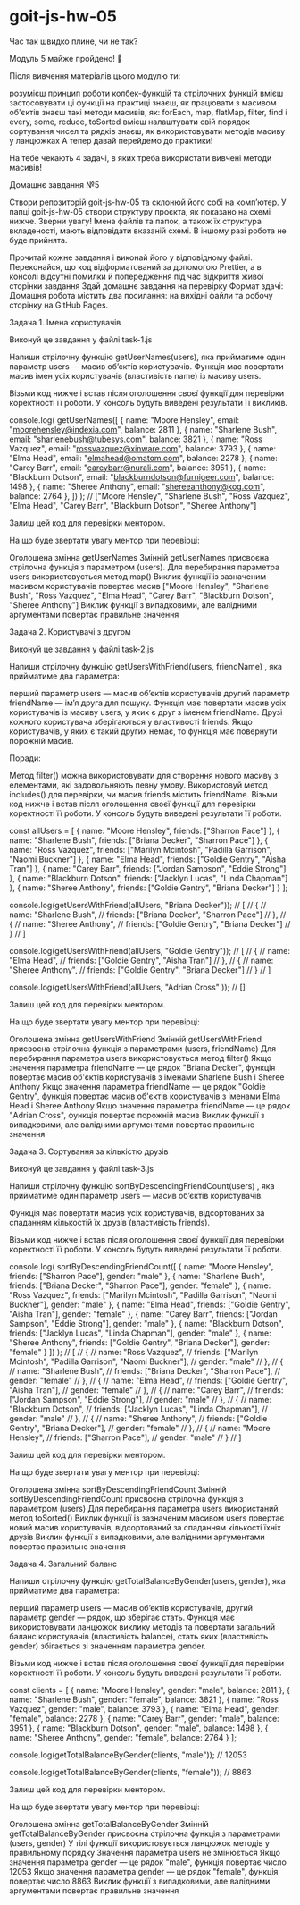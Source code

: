 # goit-js-hw-05
 Час так швидко плине, чи не так?

Модуль 5 майже пройдено! 💪

Після вивчення матеріалів цього модулю ти:

розумієш принцип роботи колбек-функцій та стрілочних функцій
вмієш застосовувати ці функції на практиці
знаєш, як працювати з масивом об'єктів
знаєш такі методи масивів, як: forEach, map, flatMap, filter, find і every, some, reduce, toSorted
вмієш налаштувати свій порядок сортування чисел та рядків
знаєш, як використовувати методів масиву у ланцюжках
А тепер давай перейдемо до практики!

На тебе чекають 4 задачі, в яких треба використати вивчені методи масивів!



Домашнє завдання №5



Створи репозиторій goit-js-hw-05 та склонюй його собі на комп’ютер.
У папці goit-js-hw-05 створи структуру проєкта, як показано на схемі нижче.
Зверни увагу! Імена файлів та папок, а також їх структура вкладеності, мають відповідати вказаній схемі. В іншому разі робота не буде прийнята.







Прочитай кожне завдання і виконай його у відповідному файлі.
Переконайся, що код відформатований за допомогою Prettier, а в консолі відсутні помилки й попередження під час відкриття живої сторінки завдання
Здай домашнє завдання на перевірку
Формат здачі: Домашня робота містить два посилання: на вихідні файли та робочу сторінку на GitHub Pages.



Задача 1. Імена користувачів



Виконуй це завдання у файлі task-1.js


Напиши стрілочну функцію getUserNames(users), яка прийматиме один параметр users — масив об’єктів користувачів. Функція має повертати масив імен усіх користувачів (властивість name) із масиву users.

Візьми код нижче і встав після оголошення своєї функції для перевірки коректності її роботи. У консоль будуть виведені результати її викликів.



console.log(
  getUserNames([
  {
    name: "Moore Hensley",
    email: "moorehensley@indexia.com",
    balance: 2811
  },
  {
    name: "Sharlene Bush",
    email: "sharlenebush@tubesys.com",
    balance: 3821
  },
  {
    name: "Ross Vazquez",
    email: "rossvazquez@xinware.com",
    balance: 3793
  },
  {
    name: "Elma Head",
    email: "elmahead@omatom.com",
    balance: 2278
  },
  {
    name: "Carey Barr",
    email: "careybarr@nurali.com",
    balance: 3951
  },
  {
    name: "Blackburn Dotson",
    email: "blackburndotson@furnigeer.com",
    balance: 1498
  },
  {
    name: "Sheree Anthony",
    email: "shereeanthony@kog.com",
    balance: 2764
  },
])
); // ["Moore Hensley", "Sharlene Bush", "Ross Vazquez", "Elma Head", "Carey Barr", "Blackburn Dotson", "Sheree Anthony"]




Залиш цей код для перевірки ментором.



На що буде звертати увагу ментор при перевірці:

Оголошена змінна getUserNames
Змінній getUserNames присвоєна стрілочна функція з параметром (users).
Для перебирання параметра users використовується метод map()
Виклик функції із зазначеним масивом користувачів повертає масив ["Moore Hensley", "Sharlene Bush", "Ross Vazquez", "Elma Head", "Carey Barr", "Blackburn Dotson", "Sheree Anthony"]
Виклик функції з випадковими, але валідними аргументами повертає правильне значення


Задача 2. Користувачі з другом



Виконуй це завдання у файлі task-2.js


Напиши стрілочну функцію getUsersWithFriend(users, friendName) , яка прийматиме два параметра:

перший параметр users — масив об’єктів користувачів
другий параметр friendName — ім’я друга для пошуку.
Функція має повертати масив усіх користувачів із масиву users, у яких є друг з іменем friendName. Друзі кожного користувача зберігаються у властивості friends. Якщо користувачів, у яких є такий других немає, то функція має повернути порожній масив.



Поради:

Метод filter() можна використовувати для створення нового масиву з елементами, які задовольняють певну умову.
Використовуй метод includes() для перевірки, чи масив friends містить friendName.
Візьми код нижче і встав після оголошення своєї функції для перевірки коректності її роботи. У консоль будуть виведені результати її роботи.



const allUsers = [
  {
    name: "Moore Hensley",
    friends: ["Sharron Pace"]
  },
  {
    name: "Sharlene Bush",
    friends: ["Briana Decker", "Sharron Pace"]
  },
  {
    name: "Ross Vazquez",
    friends: ["Marilyn Mcintosh", "Padilla Garrison", "Naomi Buckner"]
  },
  {
    name: "Elma Head",
    friends: ["Goldie Gentry", "Aisha Tran"]
  },
  {
    name: "Carey Barr",
    friends: ["Jordan Sampson", "Eddie Strong"]
  },
  {
    name: "Blackburn Dotson",
    friends: ["Jacklyn Lucas", "Linda Chapman"]
  },
  {
    name: "Sheree Anthony",
    friends: ["Goldie Gentry", "Briana Decker"]
  }
];

console.log(getUsersWithFriend(allUsers, "Briana Decker")); 
// [
//   {
//     name: "Sharlene Bush",
//     friends: ["Briana Decker", "Sharron Pace"]
//   },
//   {
//     name: "Sheree Anthony",
//     friends: ["Goldie Gentry", "Briana Decker"]
//   }
// ]

console.log(getUsersWithFriend(allUsers, "Goldie Gentry"));
// [
//   {
//     name: "Elma Head",
//     friends: ["Goldie Gentry", "Aisha Tran"]
//   },
//   {
//     name: "Sheree Anthony",
//     friends: ["Goldie Gentry", "Briana Decker"]
//   }
// ]

console.log(getUsersWithFriend(allUsers, "Adrian Cross" )); // []

Залиш цей код для перевірки ментором.



На що буде звертати увагу ментор при перевірці:

Оголошена змінна getUsersWithFriend
Змінній getUsersWithFriend присвоєна стрілочна функція з параметрами (users, friendName)
Для перебирання параметра users використовується метод filter()
Якщо значення параметра friendName — це рядок "Briana Decker", функція повертає масив об'єктів користувачів з іменами Sharlene Bush і Sheree Anthony
Якщо значення параметра friendName — це рядок "Goldie Gentry", функція повертає масив об'єктів користувачів з іменами Elma Head і Sheree Anthony
Якщо значення параметра friendName — це рядок "Adrian Cross", функція повертає порожній масив
Виклик функції з випадковими, але валідними аргументами повертає правильне значення




Задача 3. Сортування за кількістю друзів

Виконуй це завдання у файлі task-3.js


Напиши стрілочну функцію sortByDescendingFriendCount(users) , яка прийматиме один параметр users — масив об’єктів користувачів.

Функція має повертати масив усіх користувачів, відсортованих за спаданням кількостій їх друзів (властивість friends).

Візьми код нижче і встав після оголошення своєї функції для перевірки коректності її роботи. У консоль будуть виведені результати її роботи.



console.log(
  sortByDescendingFriendCount([
    {
      name: "Moore Hensley",
      friends: ["Sharron Pace"],
      gender: "male"
    },
    {
      name: "Sharlene Bush",
      friends: ["Briana Decker", "Sharron Pace"],
      gender: "female"
    },
    {
      name: "Ross Vazquez",
      friends: ["Marilyn Mcintosh", "Padilla Garrison", "Naomi Buckner"],
      gender: "male"
    },
    {
      name: "Elma Head",
      friends: ["Goldie Gentry", "Aisha Tran"],
      gender: "female"
    },
    {
      name: "Carey Barr",
      friends: ["Jordan Sampson", "Eddie Strong"],
      gender: "male"
    },
    {
      name: "Blackburn Dotson",
      friends: ["Jacklyn Lucas", "Linda Chapman"],
      gender: "male"
    },
    {
      name: "Sheree Anthony",
      friends: ["Goldie Gentry", "Briana Decker"],
      gender: "female"
    }
  ])
);
// [
//   {
//     name: "Ross Vazquez",
//     friends: ["Marilyn Mcintosh", "Padilla Garrison", "Naomi Buckner"],
//     gender: "male"
//   },
//   {
//     name: "Sharlene Bush",
//     friends: ["Briana Decker", "Sharron Pace"],
//     gender: "female"
//   },
//   {
//     name: "Elma Head",
//     friends: ["Goldie Gentry", "Aisha Tran"],
//     gender: "female"
//   },
//   {
//     name: "Carey Barr",
//     friends: ["Jordan Sampson", "Eddie Strong"],
//     gender: "male"
//   },
//   {
//     name: "Blackburn Dotson",
//     friends: ["Jacklyn Lucas", "Linda Chapman"],
//     gender: "male"
//   },
//   {
//     name: "Sheree Anthony",
//     friends: ["Goldie Gentry", "Briana Decker"],
//     gender: "female"
//   },
//   {
//     name: "Moore Hensley",
//     friends: ["Sharron Pace"],
//     gender: "male"
//   }
// ]

Залиш цей код для перевірки ментором.



На що буде звертати увагу ментор при перевірці:

Оголошена змінна sortByDescendingFriendCount
Змінній sortByDescendingFriendCount присвоєна стрілочна функція з параметром (users)
Для перебирання параметра users використаний метод toSorted()
Виклик функції із зазначеним масивом users повертає новий масив користувачів, відсортований за спаданням кількості їхніх друзів
Виклик функції з випадковими, але валідними аргументами повертає правильне значення


Задача 4. Загальний баланс



Напиши стрілочну функцію getTotalBalanceByGender(users, gender), яка прийматиме два параметра:

перший параметр users — масив об’єктів користувачів,
другий параметр gender — рядок, що зберігає стать.
Функція має використовувати ланцюжок виклику методів та повертати загальний баланс користувачів (властивість balance), стать яких (властивість gender) збігається зі значенням параметра gender.

Візьми код нижче і встав після оголошення своєї функції для перевірки коректності її роботи. У консоль будуть виведені результати її роботи.



const clients = [
	{
    name: "Moore Hensley",
    gender: "male",
    balance: 2811
  },
  {
    name: "Sharlene Bush",
    gender: "female",
    balance: 3821
  },
  {
    name: "Ross Vazquez",
    gender: "male",
    balance: 3793
  },
  {
    name: "Elma Head",
    gender: "female",
    balance: 2278
  },
  {
    name: "Carey Barr",
    gender: "male",
    balance: 3951
  },
  {
    name: "Blackburn Dotson",
    gender: "male",
    balance: 1498
  },
  {
    name: "Sheree Anthony",
    gender: "female",
    balance: 2764
  }
];

console.log(getTotalBalanceByGender(clients, "male")); // 12053

console.log(getTotalBalanceByGender(clients, "female")); // 8863

Залиш цей код для перевірки ментором.



На що буде звертати увагу ментор при перевірці:

Оголошена змінна getTotalBalanceByGender
Змінній getTotalBalanceByGender присвоєна стрілочна функція з параметрами (users, gender)
У тілі функції використовується ланцюжок методів у правильному порядку
Значення параметра users не змінюється
Якщо значення параметра gender — це рядок "male", функція повертає число 12053
Якщо значення параметра gender — це рядок "female", функція повертає число 8863
Виклик функції з випадковими, але валідними аргументами повертає правильне значення
